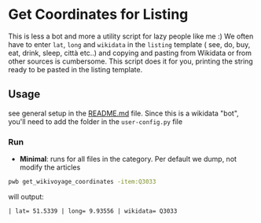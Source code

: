 # Get Coordinates for Listing

This is less a bot and more a utility script for lazy people like me :)
We often have to enter `lat`, `long` and `wikidata` in the `listing` template (
see, do, buy, eat, drink, sleep, città etc..) and copying and pasting from Wikidata
or from other sources is cumbersome. This script does it for you, printing the 
string ready to be pasted in the listing template.


## Usage

see general setup in the [README.md](../../../README.md) file.
Since this is a wikidata "bot", you'll need to add the folder in the `user-config.py` file

### Run

* **Minimal**: runs for all files in the category. Per default we dump, not modify the articles

```bash
pwb get_wikivoyage_coordinates -item:Q3033
```

will output:

```
| lat= 51.5339 | long= 9.93556 | wikidata= Q3033
```
